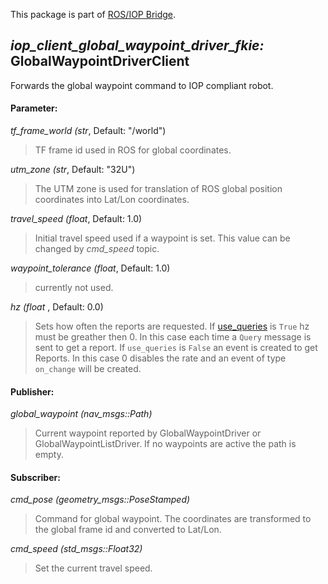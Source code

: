 This package is part of [ROS/IOP Bridge](https://github.com/fkie/iop_core/blob/master/README.md).


## _iop_client_global_waypoint_driver_fkie:_ GlobalWaypointDriverClient

Forwards the global waypoint command to IOP compliant robot.

#### Parameter:

_tf_frame_world (str_, Default: "/world")

> TF frame id used in ROS for global coordinates.

_utm_zone (str_, Default: "32U")

> The UTM zone is used for translation of ROS global position coordinates into Lat/Lon coordinates.

_travel_speed (float_, Default: 1.0)

> Initial travel speed used if a waypoint is set. This value can be changed by _cmd_speed_ topic.

_waypoint_tolerance (float_, Default: 1.0)

> currently not used.

_hz (float_ , Default: 0.0)

> Sets how often the reports are requested. If [use_queries](https://github.com/fkie/iop_core/blob/master/iop_ocu_slavelib_fkie/README.md#parameter) is ```True``` hz must be greather then 0. In this case each time a ```Query``` message is sent to get a report. If ```use_queries``` is ```False``` an event is created to get Reports. In this case 0 disables the rate and an event of type ```on_change``` will be created.


#### Publisher:

_global_waypoint (nav_msgs::Path)_

> Current waypoint reported by GlobalWaypointDriver or GlobalWaypointListDriver. If no waypoints are active the path is empty.


#### Subscriber:

_cmd_pose (geometry_msgs::PoseStamped)_

> Command for global waypoint. The coordinates are transformed to the global frame id and converted to Lat/Lon.

_cmd_speed (std_msgs::Float32)_

> Set the current travel speed.
